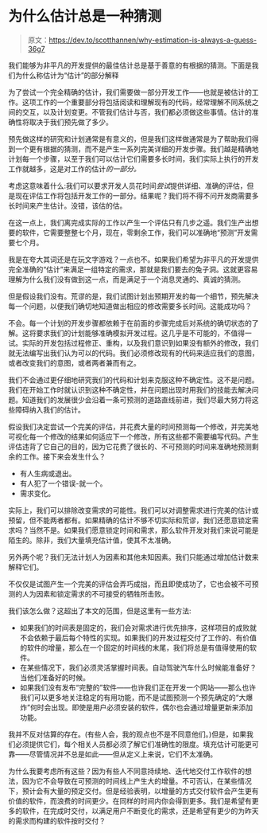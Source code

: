 # 为什么估计总是一种猜测

> 原文：<https://dev.to/scotthannen/why-estimation-is-always-a-guess-36g7>

我们能够为非平凡的开发提供的最佳估计总是基于善意的有根据的猜测。下面是我们为什么称估计为“估计”的部分解释

为了尝试一个完全精确的估计，我们需要做一部分开发工作——也就是被估计的工作。这项工作的一个重要部分将包括阅读和理解现有的代码，经常理解不同系统之间的交互，以及计划变更。不管我们估计与否，我们都必须做这些事情。估计的准确性将取决于我们预先做了多少。

预先做这样的研究和计划通常是有意义的，但是我们这样做通常是为了帮助我们得到一个更有根据的猜测，而不是产生一系列完美详细的开发步骤。我们越是精确地计划每一个步骤，以至于我们可以估计它们需要多长时间，我们实际上执行的开发工作就越多，这是对工作的估计*的一部分。*

考虑这意味着什么:我们可以要求开发人员花时间*尝试*提供详细、准确的评估，但是现在评估工作将包括开发工作的一部分。结果呢？我们将不得不问开发商需要多长时间来产生估计。没错，该估的估。

在这一点上，我们离完成实际的工作以产生一个评估只有几步之遥。我们生产出想要的软件，它需要整整七个月，现在，零剩余工作，我们可以准确地“预测”开发需要七个月。

我是在夸大其词还是在玩文字游戏？一点也不。如果我们希望为非平凡的开发提供完全准确的“估计”来满足一组特定的需求，那就是我们要去的兔子洞。这就更容易理解为什么我们没有做到这一点，而是满足于一个消息灵通的、真诚的猜测。

但是假设我们没有。荒谬的是，我们试图计划出预期开发的每一个细节，预先解决每一个问题，以便我们确切地知道做出相应的修改需要多长时间。这能成功吗？

不会。每一个计划的开发步骤都依赖于在前面的步骤完成后对系统的确切状态的了解。这将要求我们的计划能够准确模拟开发过程。这几乎是不可能的，不值得一试。实际的开发包括过程修正、重构，以及我们意识到如果没有额外的修改，我们就无法编写出我们认为可以的代码。我们必须修改现有的代码来适应我们的意图，或者改变我们的意图，或者两者兼而有之。

我们不会通过更仔细地研究我们的代码和计划来克服这种不确定性。这不是问题。我们在开始工作时就认识到这种不确定性，并在问题出现时用我们的技能去解决问题。知道我们的发展很少会沿着一条可预测的道路直线前进，我们尽最大努力将这些障碍纳入我们的估计。

假设我们决定尝试一个完美的评估，并花费大量的时间预测每一个修改，并完美地可视化每一个修改的结果如何适应下一个修改，所有这些都不需要编写代码。产生评估违背了它自己的目的，因为它花费了很长的、不可预测的时间来准确地预测剩余的工作。接下来会发生什么？

*   有人生病或退出。
*   有人犯了一个错误-就一个。
*   需求变化。

实际上，我们可以排除改变需求的可能性。我们可以对调整需求进行完美的估计或预留，但不能两者都有。如果精确的估计不够不切实际和荒谬，我们还愿意锁定需求吗？当然不是。如果我们愿意锁定时间和需求，那么软件开发对我们来说可能是陌生的。除非，我们大量填充估计值，使其不太准确。

另外两个呢？我们无法计划人为因素和其他未知因素。我们只能通过增加估计数来解释它们。

不仅仅是试图产生一个完美的评估会弄巧成拙，而且即使成功了，它也会被不可预测的人为因素和锁定需求的不可接受的牺牲所击败。

我们该怎么做？这超出了本文的范围，但是这里有一些方法:

*   如果我们的时间表是固定的，我们会对需求进行优先排序，这样项目的成败就不会依赖于最后每个特性的实现。如果我们的开发过程交付了工作的、有价值的软件的增量，那么在一个固定的时间线的末尾，我们将总是有值得使用的软件。
*   在某些情况下，我们必须灵活掌握时间表。自动驾驶汽车什么时候能准备好？当他们准备好的时候。
*   如果我们没有发布“完整的”软件——也许我们正在开发一个网站——那么也许我们可以更多地关注稳定的有用功能，而不是试图预测一个预先确定的“大爆炸”何时会出现。即使是用户必须安装的软件，偶尔也会通过增量更新来添加功能。

我并不反对估算的存在。(有些人会，我的观点也不是不同意他们。)但是，如果我们必须提供它们，每个相关人员都必须了解它们准确性的限度。填充估计可能更可靠——尽管情况并不总是如此——但从定义上来说，它们不太准确。

为什么我要考虑所有这些？因为有些人不同意持续地、迭代地交付工作软件的想法，因为它不会导致在可预测的时间线上产生大的增量。不可否认，在某些情况下，预计会有大量的预定交付。但是经验表明，以增量的方式交付软件会产生更有价值的软件，而浪费的时间更少。在同样的时间内你会得到更多。我们是希望有更多的软件，在完成时交付，以满足用户不断变化的需求，还是希望有更少的为昨天的需求而构建的软件按时交付？